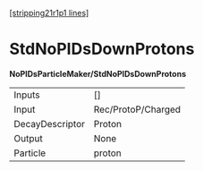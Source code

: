 [[stripping21r1p1 lines]](./stripping21r1p1-index)

# StdNoPIDsDownProtons

**NoPIDsParticleMaker/StdNoPIDsDownProtons**

|                 |                    |
|-----------------|--------------------|
| Inputs          | []               |
| Input           | Rec/ProtoP/Charged |
| DecayDescriptor | Proton             |
| Output          | None               |
| Particle        | proton             |
